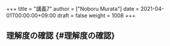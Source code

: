 +++
title = "講義7"
author = ["Noboru Murata"]
date = 2021-04-01T00:00:00+09:00
draft = false
weight = 1008
+++

## 理解度の確認 {#理解度の確認}